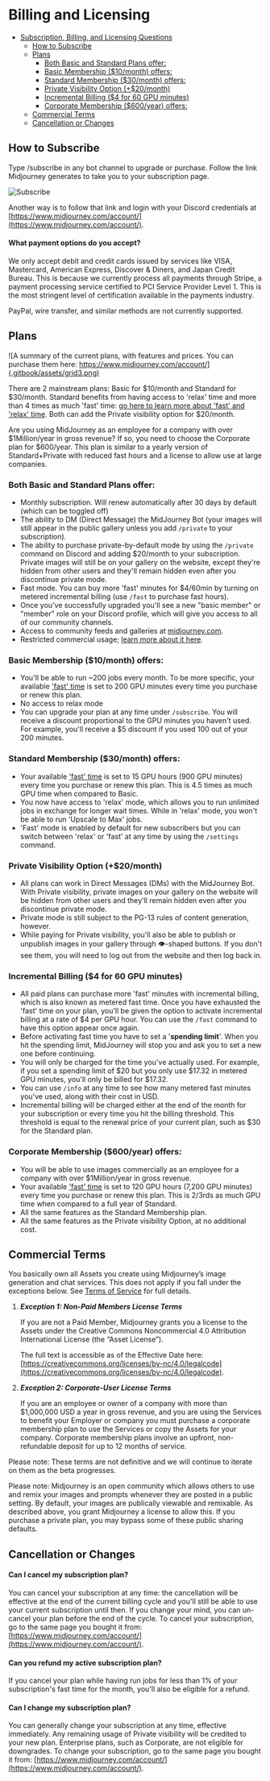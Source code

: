 # Billing and Licensing

* [Subscription, Billing, and Licensing Questions](billing.md#subscription-billing-and-licensing-questions)
  * [How to Subscribe](billing.md#how-to-subscribe)
  * [Plans](billing.md#plans)
    * [Both Basic and Standard Plans offer:](billing.md#both-basic-and-standard-plans-offer)
    * [Basic Membership ($10/month) offers:](billing.md#basic-membership-usd10-month-offers)
    * [Standard Membership ($30/month) offers:](billing.md#standard-membership-usd30-month-offers)
    * [Private Visibility Option (+$20/month)](billing.md#private-power-option)
    * [Incremental Billing ($4 for 60 GPU minutes)](billing.md#incremental-billing)
    * [Corporate Membership ($600/year) offers:](billing.md#corporate-membership-usd600-year-offers)
  * [Commercial Terms](billing.md#commercial-terms)
  * [Cancellation or Changes](billing.md#cancellation-or-changes)

## How to Subscribe

Type /subscribe in any bot channel to upgrade or purchase. Follow the link Midjourney generates to take you to your subscription page.

&#x20;![Subscribe](https://user-images.githubusercontent.com/105028755/167762167-deb96ca5-2e4a-44cf-acb7-bee247e92abf.gif)

Another way is to follow that link and login with your Discord credentials at [https://www.midjourney.com/account/](https://www.midjourney.com/account/).

#### What payment options do you accept?

We only accept debit and credit cards issued by services like VISA, Mastercard, American Express, Discover & Diners, and Japan Credit Bureau. This is because we currently process all payments through Stripe, a payment processing service certified to PCI Service Provider Level 1. This is the most stringent level of certification available in the payments industry.

PayPal, wire transfer, and similar methods are not currently supported.

## Plans

![A summary of the current plans, with features and prices. You can purchase them here: https://www.midjourney.com/account/](.gitbook/assets/grid3.png)

There are 2 mainstream plans: Basic for $10/month and Standard for $30/month. Standard benefits from having access to 'relax' time and more than 4 times as much 'fast' time: [go here to learn more about 'fast' and 'relax' time](https://midjourney.gitbook.io/docs/faqs#fast-and-relaxed). Both can add the Private visibility option for $20/month.&#x20;

Are you using MidJourney as an employee for a company with over $1Million/year in gross revenue? If so, you need to choose the Corporate plan for $600/year. This plan is similar to a yearly version of Standard+Private with reduced fast hours and a license to allow use at large companies.

### Both Basic and Standard Plans offer:

* Monthly subscription. Will renew automatically after 30 days by default (which can be toggled off)
* The ability to DM (Direct Message) the MidJourney Bot (your images will still appear in the public gallery unless you add `/private` to your subscription).
* The ability to purchase private-by-default mode by using the `/private` command on Discord and adding $20/month to your subscription. Private images will still be on your gallery on the website, except they're hidden from other users and they'll remain hidden even after you discontinue private mode.
* Fast mode. You can buy more 'fast' minutes for $4/60min by turning on metered incremental billing (use `/fast` to purchase fast hours).
* Once you've successfully upgraded you'll see a new "basic member" or "member" role on your Discord profile, which will give you access to all of our community channels.
* Access to community feeds and galleries at [midjourney.com](https://www.midjourney.com/app/feed/all/).
* Restricted commercial usage; [learn more about it here](https://midjourney.gitbook.io/docs/terms-of-service#4.-copyright-and-trademark).&#x20;

### Basic Membership ($10/month) offers:

* You'll be able to run \~200 jobs every month. To be more specific, your available ['fast' time](https://midjourney.gitbook.io/docs/faqs#fast-and-relaxed) is set to 200 GPU minutes every time you purchase or renew this plan.
* No access to relax mode
* You can upgrade your plan at any time under `/subscribe`. You will receive a discount proportional to the GPU minutes you haven't used. For example, you'll receive a $5 discount if you used 100 out of your 200 minutes.

### Standard Membership ($30/month) offers:

* Your available ['fast' time](https://midjourney.gitbook.io/docs/faqs#fast-and-relaxed) is set to 15 GPU hours (900 GPU minutes) every time you purchase or renew this plan. This is 4.5 times as much GPU time when compared to Basic.
* You now have access to 'relax' mode, which allows you to run unlimited jobs in exchange for longer wait times. While in 'relax' mode, you won't be able to run 'Upscale to Max' jobs.
* 'Fast' mode is enabled by default for new subscribers but you can switch between 'relax' or 'fast' at any time by using the `/settings` command.

### Private Visibility Option (+$20/month)

* All plans can work in Direct Messages (DMs) with the MidJourney Bot. With Private visibility, private images on your gallery on the website will be hidden from other users and they'll remain hidden even after you discontinue private mode.
* Private mode is still subject to the PG-13 rules of content generation, however.&#x20;
* While paying for Private visibility, you'll also be able to publish or unpublish images in your gallery through :eye:-shaped buttons. If you don't see them, you will need to log out from the website and then log back in.&#x20;

### Incremental Billing ($4 for 60 GPU minutes)

* All paid plans can purchase more 'fast' minutes with incremental billing, which is also known as metered fast time. Once you have exhausted the 'fast' time on your plan, you'll be given the option to activate incremental billing at a rate of $4 per GPU hour. You can use the `/fast` command to have this option appear once again.
* Before activating fast time you have to set a '**spending limit**'. When you hit the spending limit, MidJourney will stop you and ask you to set a new one before continuing.
* You will only be charged for the time you've actually used. For example, if you set a spending limit of $20 but you only use $17.32 in metered GPU minutes, you'll only be billed for $17.32.
* You can use `/info` at any time to see how many metered fast minutes you've used, along with their cost in USD.
* Incremental billing will be charged either at the end of the month for your subscription or every time you hit the billing threshold. This threshold is equal to the renewal price of your current plan, such as $30 for the Standard plan.

### Corporate Membership ($600/year) offers:

* You will be able to use images commercially as an employee for a company with over $1Million/year in gross revenue.
* Your available ['fast' time](https://midjourney.gitbook.io/docs/faqs#fast-and-relaxed) is set to 120 GPU hours (7,200 GPU minutes) every time you purchase or renew this plan. This is 2/3rds as much GPU time when compared to a full year of Standard.&#x20;
* All the same features as the Standard Membership plan.
* All the same features as the Private visibility Option, at no additional cost.

## Commercial Terms

You basically own all Assets you create using Midjourney’s image generation and chat services. This does not apply if you fall under the exceptions below. See [Terms of Service](terms-of-service.md) for full details.

1.  _**Exception 1: Non-Paid Members License Terms**_

    If you are not a Paid Member, Midjourney grants you a license to the Assets under the Creative Commons Noncommercial 4.0 Attribution International License (the “Asset License”).

    The full text is accessible as of the Effective Date here: [https://creativecommons.org/licenses/by-nc/4.0/legalcode](https://creativecommons.org/licenses/by-nc/4.0/legalcode).
2.  _**Exception 2: Corporate-User License Terms**_

    If you are an employee or owner of a company with more than $1,000,000 USD a year in gross revenue, and you are using the Services to benefit your Employer or company you must purchase a corporate membership plan to use the Services or copy the Assets for your company. Corporate membership plans involve an upfront, non-refundable deposit for up to 12 months of service.

Please note: These terms are not definitive and we will continue to iterate on them as the beta progresses.&#x20;

Please note: Midjourney is an open community which allows others to use and remix your images and prompts whenever they are posted in a public setting. By default, your images are publically viewable and remixable. As described above, you grant Midjourney a license to allow this.  If you purchase a private plan, you may bypass some of these public sharing defaults.

## Cancellation or Changes

#### **Can I cancel my subscription plan?**

You can cancel your subscription at any time: the cancellation will be effective at the end of the current billing cycle and you'll still be able to use your current subscription until then. If you change your mind, you can un-cancel your plan before the end of the cycle. To cancel your subscription, go to the same page you bought it from: [https://www.midjourney.com/account/](https://www.midjourney.com/account/).

#### Can you refund my active subscription plan?&#x20;

If you cancel your plan while having run jobs for less than 1% of your subscription's fast time for the month, you'll also be eligible for a refund.

#### **Can I change my subscription plan?**

You can generally change your subscription at any time, effective immediately. Any remaining usage of Private visibility will be credited to your new plan. Enterprise plans, such as Corporate, are not eligible for downgrades. To change your subscription, go to the same page you bought it from: [https://www.midjourney.com/account/](https://www.midjourney.com/account/).
